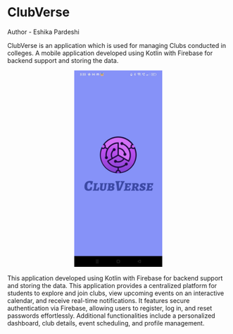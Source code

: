 # ClubVerse
Author - Eshika Pardeshi <br>
<p>ClubVerse is an application which is used for managing Clubs conducted in colleges. A mobile 
application developed using Kotlin with Firebase for backend support and storing the data. <br> 

<p align="center">
  <img src="https://github.com/eshika2004/ClubVerse/blob/c8993dea45491085db3dbae31ca1bcf335cb2dc3/WhatsApp%20Image%202025-06-13%20at%2015.33.22_038267b7.jpg?raw=true" alt="image alt" width="200"/>
</p>


This application developed using Kotlin with Firebase for backend support and storing the data. 
This application provides a centralized platform for students to explore and join clubs, view 
upcoming events on an interactive calendar, and receive real-time notifications. It features 
secure authentication via Firebase, allowing users to register, log in, and reset passwords 
effortlessly. Additional functionalities include a personalized dashboard, club details, event 
scheduling, and profile management. </p>
